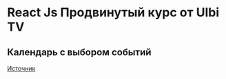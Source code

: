 # React Js Продвинутый курс от Ulbi TV
## Календарь с выбором событий
[Источник](https://www.youtube.com/watch?v=ElaIKk8ba5g&t=31s&ab_channel=UlbiTV)
